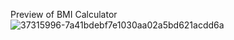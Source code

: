 Preview of BMI Calculator
![37315996-7a41bdebf7e1030aa02a5bd621acdd6a](https://user-images.githubusercontent.com/88980866/220446255-729dbf45-0ad1-47f8-9c93-fdb1662fbac7.png)
